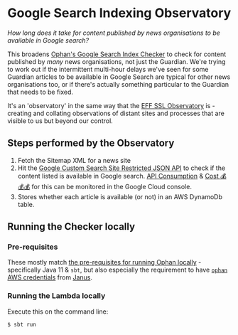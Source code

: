 # Google Search Indexing Observatory

_How long does it take for content published by news organisations to be available in Google search?_

This broadens [Ophan's Google Search Index Checker](https://github.com/guardian/ophan-google-search-indexing-observatory)
to check for content published by _many_ news organisations, not just the Guardian. We're trying to work out if
the intermittent multi-hour delays we've seen for some Guardian articles to be available in Google Search are
typical for other news organisations too, or if there's actually something particular to the Guardian that needs
to be fixed.

It's an 'observatory' in the same way that the [EFF SSL Observatory](https://www.eff.org/observatory) is - creating
and collating observations of distant sites and processes that are visible to us but beyond our control.

## Steps performed by the Observatory

1. Fetch the Sitemap XML for a news site
2. Hit the [Google Custom Search Site Restricted JSON API](https://developers.google.com/custom-search/v1/site_restricted_api)
   to check if the content listed is available in Google search.
   [API Consumption](https://console.cloud.google.com/apis/api/customsearch.googleapis.com/metrics?project=ophan-reborn-2017) &
   [Cost 💰💰💰](https://console.cloud.google.com/apis/api/customsearch.googleapis.com/cost?project=ophan-reborn-2017)
   for this can be monitored in the Google Cloud console.
3. Stores whether each article is available (or not) in an AWS DynamoDb table.

## Running the Checker locally

### Pre-requisites

These mostly match [the pre-requisites for running Ophan locally](https://github.com/guardian/ophan/blob/main/docs/developing-ophan/running-ophan-locally.md#pre-requisites) -
specifically Java 11 & `sbt`, but also especially the requirement to have
[`ophan` AWS credentials](https://janus.gutools.co.uk/credentials?permissionId=ophan-dev)
from [Janus](https://janus.gutools.co.uk/).

### Running the Lambda locally

Execute this on the command line:

```bash
$ sbt run
```